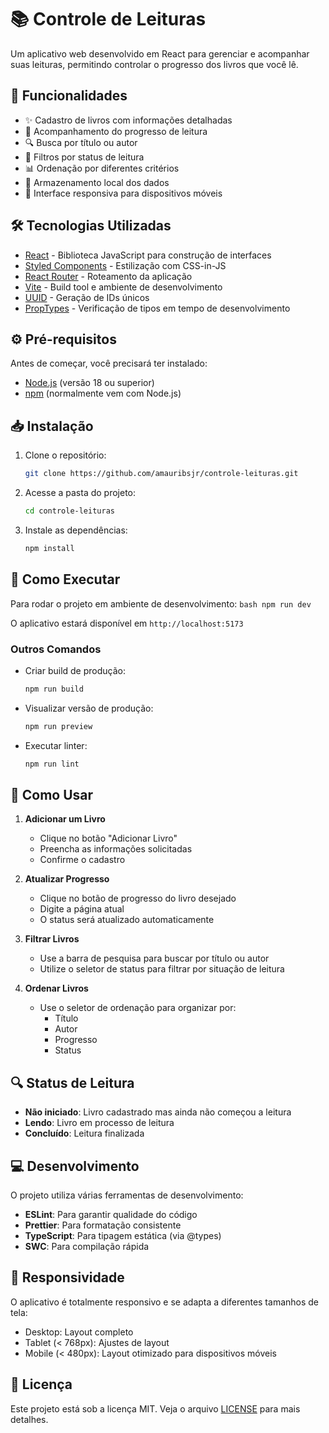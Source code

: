 # 📚 Controle de Leituras

Um aplicativo web desenvolvido em React para gerenciar e acompanhar suas leituras, permitindo controlar o progresso dos livros que você lê.

## 🚀 Funcionalidades

- ✨ Cadastro de livros com informações detalhadas
- 📖 Acompanhamento do progresso de leitura
- 🔍 Busca por título ou autor
- 🔄 Filtros por status de leitura
- 📊 Ordenação por diferentes critérios
- 💾 Armazenamento local dos dados
- 📱 Interface responsiva para dispositivos móveis

## 🛠️ Tecnologias Utilizadas

- [React](https://react.dev/) - Biblioteca JavaScript para construção de interfaces
- [Styled Components](https://styled-components.com/) - Estilização com CSS-in-JS
- [React Router](https://reactrouter.com/) - Roteamento da aplicação
- [Vite](https://vitejs.dev/) - Build tool e ambiente de desenvolvimento
- [UUID](https://github.com/uuidjs/uuid) - Geração de IDs únicos
- [PropTypes](https://www.npmjs.com/package/prop-types) - Verificação de tipos em tempo de desenvolvimento

## ⚙️ Pré-requisitos

Antes de começar, você precisará ter instalado:
- [Node.js](https://nodejs.org/) (versão 18 ou superior)
- [npm](https://www.npmjs.com/) (normalmente vem com Node.js)

## 📥 Instalação

1. Clone o repositório:
    ```bash
    git clone https://github.com/amauribsjr/controle-leituras.git
    ```

2. Acesse a pasta do projeto:
    ```bash
    cd controle-leituras
    ```

3. Instale as dependências:
    ```bash
    npm install
    ```

## 🚀 Como Executar

Para rodar o projeto em ambiente de desenvolvimento:
    ```bash
    npm run dev
    ```

O aplicativo estará disponível em `http://localhost:5173`

### Outros Comandos

- Criar build de produção:
    ```bash
    npm run build
    ```

- Visualizar versão de produção:
    ```bash
    npm run preview
    ```

- Executar linter:
    ```bash
    npm run lint
    ```
    
## 📱 Como Usar

1. **Adicionar um Livro**
   - Clique no botão "Adicionar Livro"
   - Preencha as informações solicitadas
   - Confirme o cadastro

2. **Atualizar Progresso**
   - Clique no botão de progresso do livro desejado
   - Digite a página atual
   - O status será atualizado automaticamente

3. **Filtrar Livros**
   - Use a barra de pesquisa para buscar por título ou autor
   - Utilize o seletor de status para filtrar por situação de leitura

4. **Ordenar Livros**
   - Use o seletor de ordenação para organizar por:
     - Título
     - Autor
     - Progresso
     - Status

## 🔍 Status de Leitura

- **Não iniciado**: Livro cadastrado mas ainda não começou a leitura
- **Lendo**: Livro em processo de leitura
- **Concluído**: Leitura finalizada

## 💻 Desenvolvimento

O projeto utiliza várias ferramentas de desenvolvimento:

- **ESLint**: Para garantir qualidade do código
- **Prettier**: Para formatação consistente
- **TypeScript**: Para tipagem estática (via @types)
- **SWC**: Para compilação rápida

## 📱 Responsividade

O aplicativo é totalmente responsivo e se adapta a diferentes tamanhos de tela:
- Desktop: Layout completo
- Tablet (< 768px): Ajustes de layout
- Mobile (< 480px): Layout otimizado para dispositivos móveis

## 📜 Licença

Este projeto está sob a licença MIT. Veja o arquivo [LICENSE](LICENSE) para mais detalhes.
